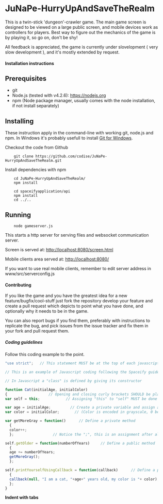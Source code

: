 JuNaPe-HurryUpAndSaveTheRealm
=============================

This is a twin-stick 'dungeon'-crawler game. The main game screen is designed to be viewed on a large public screen, and mobile devices
work as controllers for players. Best way to figure out the mechanics of the game is by playing it, so go on, don't be shy!

All feedback is appreciated, the game is currently under slovelopment ( very slow development ), and it's mostly extended by request. 

#### Installation instructions

Prerequisites
--------------
* git
* Node.js (tested with v4.2.6): https://nodejs.org
* npm (Node package manager, usually comes with the node installation, if not install separately)

Installing
----------
These instruction apply in the command-line with working git, node.js and npm. In Windows it's probably usefull to install [Git for Windows](https://git-for-windows.github.io/).

Checkout the code from Github

        git clone https://github.com/codise/JuNaPe-HurryUpAndSaveTheRealm.git

Install dependencies with npm

        cd JuNaPe-HurryUpAndSaveTheRealm/
        npm install

        cd spaceifyapplication/api
        npm install
        cd ../..

Running
-------
        node gameserver.js

This starts a http server for serving files and websocket communication server.

Screen is served at: [http://localhost:8080/screen.html](http://localhost:8080/screen.html)

Mobile clients area served at: [http://localhost:8080/](http://localhost:8080/)

If you want to use real mobile clients, remember to edit server address in www/src/serverconfig.js

#### Contributing

If you like the game and you have the greatest idea for a new feature/bugfix/cool-stuff just fork the repository
develop your feature and create a pull request which depicts to point what you have done, and optionally why it needs
to be in the game.

You can also report bugs if you find them, preferably with instructions to replicate the bug, and pick issues from 
the issue tracker and fix them in your fork and pull request them.


##### Coding guidelines

Follow this coding example to the point.

```javascript
"use strict";   // This statement MUST be at the top of each javascript file

// This is an example of Javascript coding following the Spaceify guidelines

// In Javascript a "class" is defined by giving its constructor

function Cat(initialAge, initialColor)
{                   // Opening and closing curly brackets SHOULD be placed on the same ident level
var self = this;            // Assigning "this" to "self" MUST be done on the first line of each class 

var age = initialAge;         // Create a private variable and assign a value to it
var color = initialColor;       // (Color is encoded in grayscale, 0 being black)

var getMoreGray = function()      // Define a private method
  {
  color++;
  };                  // Notice the ";", this is an assignment after all   

self.getOlder = function(numberOfYears)     // Define a public method  
  {
  age += numberOfYears;
  getMoreGray();
  };

self.printYourselfUsingCallback = function(callback)      // Define a public method that takes a callback as an argument
  {
  callback(null, "I am a cat, "+age+" years old, my color is "+ color);
  };
}
```

**Indent with tabs**
